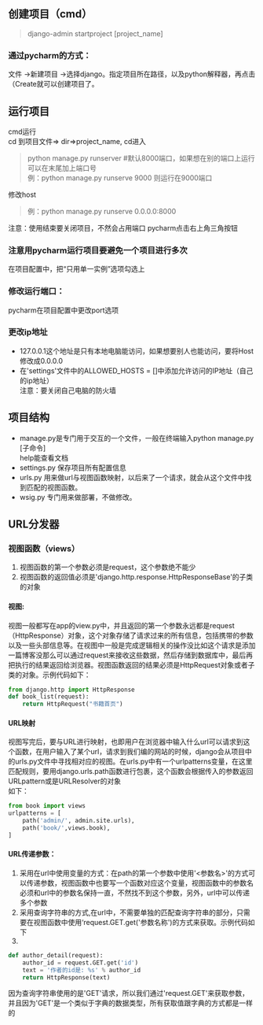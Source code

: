 ## 创建项目（cmd）
> django-admin startproject [project_name]

### 通过pycharm的方式：
文件 ->新建项目 ->选择django。指定项目所在路径，以及python解释器，再点击（Create就可以创建项目了。

## 运行项目
cmd运行  
cd 到项目文件=> dir=>project_name,  cd进入  
> python manage.py runserver #默认8000端口，如果想在别的端口上运行可以在末尾加上端口号  
> 例：python manage.py runserve 9000 则运行在9000端口

修改host
> 例：python manage.py runserve 0.0.0.0:8000

注意：使用结束要关闭项目，不然会占用端口
pycharm点击右上角三角按钮
### 注意用pycharm运行项目要避免一个项目进行多次  
在项目配置中，把“只用单一实例”选项勾选上

### 修改运行端口：
pycharm在项目配置中更改port选项

### 更改ip地址
* 127.0.0.1这个地址是只有本地电脑能访问，如果想要别人也能访问，要将Host修改成0.0.0.0  
* 在'settings'文件中的ALLOWED_HOSTS = []中添加允许访问的IP地址（自己的ip地址）  
注意：要关闭自己电脑的防火墙

## 项目结构
* manage.py是专门用于交互的一个文件，一般在终端输入python manage.py [子命令]  
help能查看文档
* settings.py 保存项目所有配置信息
* urls.py 用来做url与视图函数映射，以后来了一个请求，就会从这个文件中找到匹配的视图函数。
* wsig.py 专门用来做部署，不做修改。

## URL分发器

### 视图函数（views）
1. 视图函数的第一个参数必须是request，这个参数绝不能少
2. 视图函数的返回值必须是'django.http.response.HttpResponseBase'的子类的对象
#### 视图:
视图一般都写在app的view.py中，并且返回的第一个参数永远都是request（HttpResponse）对象，这个对象存储了请求过来的所有信息，包括携带的参数以及一些头部信息等。在视图中一般是完成逻辑相关的操作没比如这个请求是添加一篇博客没那么可以通过request来接收这些数据，然后存储到数据库中，最后再把执行的结果返回给浏览器。视图函数返回的结果必须是HttpRequest对象或者子类的对象。示例代码如下：

```python
from django.http import HttpResponse  
def book_list(request):  
    return HttpRequest("书籍首页")
```

#### URL映射
视图写完后，要与URL进行映射，也即用户在浏览器中输入什么url可以请求到这个函数，在用户输入了某个url，请求到我们编的网站的时候，django会从项目中的urls.py文件中寻找相对应的视图。在urls.py中有一个urlpatterns变量，在这里匹配规则，要用django.urls.path函数进行包裹，这个函数会根据传入的参数返回URLpattern或是URLResolver的对象  
如下：

```python
from book import views
urlpatterns = [
    path('admin/', admin.site.urls),
    path('book/',views.book),
]
```

#### URL传递参数：
1. 采用在url中使用变量的方式：在path的第一个参数中使用'<参数名>'的方式可以传递参数，视图函数中也要写一个函数对应这个变量，视图函数中的参数名必须和url中的参数名保持一直，不然找不到这个参数，另外，url中可以传递多个参数
2. 采用查询字符串的方式,在url中，不需要单独的匹配查询字符串的部分，只需要在视图函数中使用‘request.GET.get('参数名称')的方式来获取。示例代码如下
3. 

```python
def author_detail(request):
    author_id = request.GET.get('id')
    text = '作者的id是: %s' % author_id
    return HttpResponse(text)
```

因为查询字符串使用的是'GET'请求，所以我们通过'request.GET'来获取参数，并且因为'GET'是一个类似于字典的数据类型，所有获取值跟字典的方式都是一样的